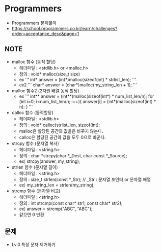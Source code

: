 # Programmers
- Programmers 문제풀이
- https://school.programmers.co.kr/learn/challenges?order=acceptance_desc&page=1

## NOTE
- malloc 함수 (동적 할당)
    - 헤더파일 : <stdlib.h> or <malloc.h>
    - 정의 : void* malloc(size_t size)
    - ex
    '''
    int* answer = (int*)malloc(sizeof(int) * strlist_len);
    '''
    - ex2
    '''
    char* answer = (char*)malloc(my_string_len + 1);
    '''
- malloc 함수2 (2차원 배열 동적 할당)
    - ex
    '''
    int** answer = (int**)malloc(sizeof(int*) * num_list_len/n);
    for (int i=0; i<num_list_len/n; i++){
        answer[i] = (int*)malloc(sizeof(int) * n);
    }
    '''
- calloc 함수 (동적할당)
    - 헤더파일 : <stdlib.h>
    - 정의 : void* calloc(strlist_len, sizeof(int);
    - malloc은 할당된 공간의 값을은 바꾸지 않는다.
    - calloc은 할당된 공간의 값을 모두 0으로 바꾼다.
- strcpy 함수 (문자열 복사)
    - 헤더파일 : <string.h>
    - 정의 : char *strcpy(char *_Dest, char const *_Source);
    - ex) strcpy(answer, my_string);
- strlen 함수 (문자열 길이)
    - 헤더파일 : <string.h>
    - 정의 : size_t strlen(const *_Str);       // _Str : 문자열 포인터 or 문자열 배열
    - ex) my_string_len = strlen(my_string);
- strcmp 함수 (문자열 비교) 
    - 헤더파일 : <string.h>
    - 정의 : int strcmp(const char* str1, const char* str2);
    - ex) answer = strcmp("ABC", "ABC");
    - 같으면 0 반환


## 문제
- Lv.0 특정 문자 제거하기

